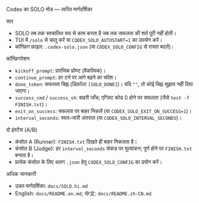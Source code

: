 Codex का SOLO मोड — त्वरित मार्गदर्शिका

सार
- SOLO तब तक स्वचालित रूप से काम करता है जब तक सफलता की शर्त पूरी नहीं होती।
- TUI में `/solo` से चालू करें या `CODEX_SOLO_AUTOSTART=1` का उपयोग करें।
- कॉन्फ़िग फ़ाइल: `.codex-solo.json` (या `CODEX_SOLO_CONFIG` से रास्ता बदलें)।

कॉन्फ़िगरेशन
- `kickoff_prompt`: प्रारंभिक प्रॉम्प्ट (वैकल्पिक)।
- `continue_prompt`: हर टर्न पर आगे बढ़ने का संदेश।
- `done_token`: सफलता चिह्न (डिफ़ॉल्ट `[SOLO_DONE]`)। यदि `""`, तो कोई चिह्न सुझाव नहीं दिया जाएगा।
- `success_cmd` / `success_sh`: बाहरी जाँच; एग्ज़िट कोड 0 होने पर सफलता (जैसे `test -f FINISH.txt`)।
- `exit_on_success`: सफलता पर बाहर निकलें (या `CODEX_SOLO_EXIT_ON_SUCCESS=1`)।
- `interval_seconds`: स्वतः‑जारी अंतराल (या `CODEX_SOLO_INTERVAL_SECONDS`)।

दो इंस्टेंस (A/B)
- कंसोल A (Runner): `FINISH.txt` दिखते ही बाहर निकलता है।
- कंसोल B (Judge): हर `interval_seconds` सेकंड पर मूल्यांकन; पूर्ण होने पर `FINISH.txt` बनाता है।
- प्रत्येक कंसोल के लिए अलग `.json` हेतु `CODEX_SOLO_CONFIG` का प्रयोग करें।

अधिक जानकारी
- उन्नत मार्गदर्शिका: `docs/SOLO.hi.md`
- English: `docs/README.en.md`; 中文: `docs/README.zh-CN.md`
